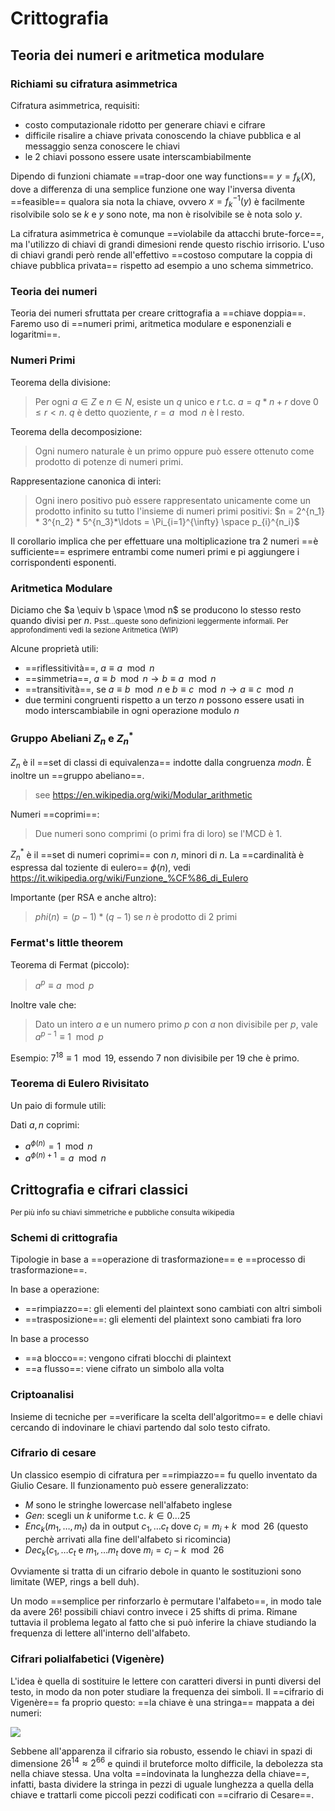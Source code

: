 # Crittografia

## Teoria dei numeri e aritmetica modulare

### Richiami su cifratura asimmetrica

Cifratura asimmetrica, requisiti:
- costo computazionale ridotto per generare chiavi e cifrare
- difficile risalire a chiave privata conoscendo la chiave pubblica e al messaggio senza conoscere le chiavi
- le 2 chiavi possono essere usate interscambiabilmente

Dipendo di funzioni chiamate ==trap-door one way functions== $y = f_k(X)$, dove
a differenza di una semplice funzione one way l'inversa diventa ==feasible== qualora sia nota la chiave, ovvero $x = f^{-1}_{k}(y)$ è facilmente risolvibile solo se $k$ e $y$ sono note, ma non è risolvibile se è nota solo $y$.

La cifratura asimmetrica è comunque ==violabile da attacchi brute-force==, ma l'utilizzo di chiavi di grandi dimesioni rende questo rischio irrisorio. 
L'uso di chiavi grandi però rende all'effettivo ==costoso computare la coppia di chiave pubblica privata== rispetto ad esempio a uno schema simmetrico.

### Teoria dei numeri

Teoria dei numeri sfruttata per creare crittografia a ==chiave doppia==. Faremo uso di ==numeri primi, aritmetica modulare e esponenziali e logaritmi==.

### Numeri Primi

Teorema della divisione:
>Per ogni $a \in Z$ e $n \in N$, esiste un $q$ unico e $r$ t.c. $a = q * n + r$ dove $0 \leq r < n$. $q$ è detto quoziente, $r = a \mod n$ è l resto.

Teorema della decomposizione:
>Ogni numero naturale è un primo oppure può essere ottenuto come prodotto di potenze di numeri primi.

Rappresentazione canonica di interi:
>Ogni inero positivo può essere rappresentato unicamente come un prodotto infinito su tutto l'insieme di numeri primi positivi: $n = 2^{n_1} * 3^{n_2} * 5^{n_3}*\ldots = \Pi_{i=1}^{\infty} \space p_{i}^{n_i}$

Il corollario implica che per effettuare una moltiplicazione tra 2 numeri ==è sufficiente== esprimere entrambi come numeri primi e pi aggiungere i corrispondenti esponenti.


### Aritmetica Modulare

Diciamo che $a \equiv b \space \mod n$ se producono lo stesso resto quando divisi per $n$.
<small>Psst...queste sono definizioni leggermente informali. Per approfondimenti vedi la sezione Aritmetica (WIP) </small> 

Alcune proprietà utili:
- ==riflessitività==, $a \equiv a \mod n$ 
- ==simmetria==, $a \equiv b \mod n \to b \equiv a \mod n$ 
- ==transitività==, se $a \equiv b \mod n$ e $b \equiv c \mod n \to a \equiv c \mod n$
- due termini congruenti rispetto a un terzo $n$ possono essere usati in modo interscambiabile in ogni operazione modulo $n$

### Gruppo Abeliani $Z_n$ e $Z^{*}_{n}$ 

$Z_n$ è il ==set di classi di equivalenza== indotte dalla congruenza $mod n$. È inoltre un ==gruppo abeliano==.
> see https://en.wikipedia.org/wiki/Modular_arithmetic

Numeri ==coprimi==:
> Due numeri sono comprimi (o primi fra di loro) se l'MCD è 1.

$Z_{n}^{*}$ è il ==set di numeri coprimi== con $n$, minori di $n$.
La ==cardinalità è espressa dal toziente di eulero== $\phi(n)$, vedi https://it.wikipedia.org/wiki/Funzione_%CF%86_di_Eulero

Importante (per RSA e anche altro):
>$phi(n) = (p-1)*(q-1)$ se $n$ è prodotto di 2 primi

### Fermat's little theorem

Teorema di Fermat (piccolo):
>$a^p \equiv a \mod p$

Inoltre vale che:
>Dato un intero $a$ e un numero primo $p$ con $a$ non divisibile per $p$, vale  $a^{p-1} \equiv 1 \mod p$

Esempio: $7^18 \equiv 1 \mod 19$, essendo 7 non divisibile per 19 che è primo.

### Teorema di Eulero Rivisitato

Un paio di formule utili:

Dati $a, n$ coprimi:
- $a^{\phi(n)} = 1 \mod n$
- $a^{\phi(n) +1 } = a \mod n$

 
## Crittografia e cifrari classici
<small> Per più info su chiavi simmetriche e pubbliche consulta wikipedia </small>

### Schemi di crittografia

Tipologie in base a ==operazione di trasformazione== e ==processo di trasformazione==.

In base a operazione:
- ==rimpiazzo==: gli elementi del plaintext sono cambiati con altri simboli
- ==trasposizione==: gli elementi del plaintext sono cambiati fra loro

In base a processo
- ==a blocco==: vengono cifrati blocchi di plaintext
- ==a flusso==: viene cifrato un simbolo alla volta

### Criptoanalisi

Insieme di tecniche per ==verificare la scelta dell'algoritmo== e delle chiavi cercando di indovinare le chiavi partendo dal solo testo cifrato.

### Cifrario di cesare

Un classico esempio di cifratura per ==rimpiazzo== fu quello inventato da Giulio Cesare. Il funzionamento può essere generalizzato:
- $M$ sono le stringhe lowercase nell'alfabeto inglese
- $Gen$: scegli un $k$ uniforme t.c. $k \in 0...25$
- $Enc_k (m_1, \ldots , m_t)$ da in output $c_1, \ldots c_t$  dove $c_i = m_i + k \mod 26$ (questo perchè arrivati alla fine dell'alfabeto si ricomincia)
- $Dec_k (c_1, \ldots c_t$ e $m_1, \ldots m_t$ dove $m_i = c_i - k \mod 26$ 

Ovviamente si tratta di un cifrario debole in quanto le sostituzioni sono limitate (WEP, rings a bell duh).

Un modo ==semplice per rinforzarlo è permutare l'alfabeto==, in modo tale da avere $26!$ possibili chiavi contro invece i 25 shifts di prima. Rimane tuttavia il problema legato al fatto che si può inferire la chiave studiando la frequenza di lettere all'interno dell'alfabeto.

### Cifrari polialfabetici (Vigenère)

L'idea è quella di sostituire le lettere con caratteri diversi in punti diversi del testo, in modo da non poter studiare la frequenza dei simboli.
Il ==cifrario di Vigenère== fa proprio questo: ==la chiave è una stringa==
mappata a dei numeri:

![](./static/vigenere.png)

Sebbene all'apparenza il cifrario sia robusto, essendo le chiavi in spazi di dimensione $26^14 \approx 2^{66}$ e quindi il bruteforce molto difficile, la debolezza sta nella chiave stessa. Una volta ==indovinata la lunghezza della chiave==, infatti, basta dividere la stringa in pezzi di uguale lunghezza a quella della chiave e trattarli come piccoli pezzi codificati con ==cifrario di Cesare==.